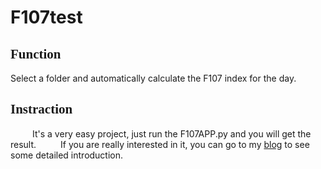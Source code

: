# F107test
## <font face="楷体">Function</font>
Select a folder and automatically calculate the F107 index for the day.
## <font face="楷体">Instraction</font>
&emsp;&emsp;&ensp;It's a very easy project, just run the F107APP.py and you will get the result.
&emsp;&emsp;&ensp;If you are really interested in it, you can go to my [blog](https://huntersxsx.github.io/2018/11/14/F107-Calculate/#more) to see some detailed introduction.


